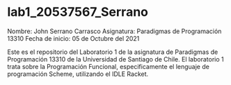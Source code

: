 # lab1_20537567_Serrano
Nombre: John Serrano Carrasco
Asignatura: Paradigmas de Programación 13310
Fecha de inicio: 05 de Octubre del 2021

Este es el repositorio del Laboratorio 1 de la asignatura de Paradigmas de Programación 13310 de la
Universidad de Santiago de Chile.  El laboratorio 1 trata sobre la Programación Funcional, especificamente 
el lenguaje de programación Scheme, utilizando el IDLE Racket. 
